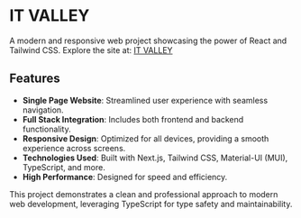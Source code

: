 # IT VALLEY

A modern and responsive web project showcasing the power of React and Tailwind CSS. Explore the site at: [IT VALLEY](https://it-vallely.vercel.app/)

## Features

- **Single Page Website**: Streamlined user experience with seamless navigation.
- **Full Stack Integration**: Includes both frontend and backend functionality.
- **Responsive Design**: Optimized for all devices, providing a smooth experience across screens.
- **Technologies Used**: Built with Next.js, Tailwind CSS, Material-UI (MUI), TypeScript, and more.
- **High Performance**: Designed for speed and efficiency.

This project demonstrates a clean and professional approach to modern web development, leveraging TypeScript for type safety and maintainability.
